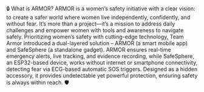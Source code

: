 🔒 What is ARMOR?
ARMOR is a women’s safety initiative with a clear vision: to create a safer world where women live independently, confidently, and without fear. It’s more than a project—it’s a mission to address daily challenges and empower women with tools and awareness to navigate safely.
Prioritizing women’s safety with cutting-edge technology, Team Armor introduced a dual-layered solution – ARMOR (a smart mobile app) and SafeSphere (a standalone gadget). ARMOR ensures real-time emergency alerts, live tracking, and evidence recording, while SafeSphere, an ESP32-based device, works without internet or smartphone connectivity, detecting fear via ECG-based automatic SOS triggers. Designed as a hidden accessory, it provides undetectable yet powerful protection, ensuring safety is always within reach. 🛡️
